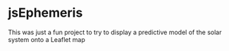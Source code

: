 # jsEphemeris
This was just a fun project to try to display a predictive model of the solar system onto a Leaflet map
